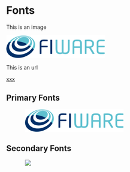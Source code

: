 # Fonts

This is an image

![xxx](./img/fiware.png)

This is an url

[xxx](http://...xxxxxc)

## Primary Fonts


<p><a href="https://www.youtube.com/watch?v=gED5mAtBtYg"><img style="padding-left:50px;" src="./img/fiware.png"></a></p>


## Secondary Fonts

<p><a href="https://www.youtube.com/watch?v=gED5mAtBtYg"><img style="padding-left:50px;" src="https://fiware.github.io/academy/img/tangle.png"></a></p>